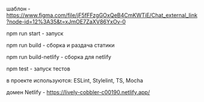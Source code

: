 шаблон - https://www.figma.com/file/jF5fFFzgGOxQeB4CmKWTiE/Chat_external_link?node-id=12%3A35&t=xJmOE7ZaXV86YxOv-0

npm run start - запуск

npm run build - сборка и раздача статики

npm run build-netlify - сборка для netlify

npm test - запуск тестов

в проекте используются: ESLint, Stylelint, TS, Mocha

домен Netlify - https://lively-cobbler-c00190.netlify.app/
